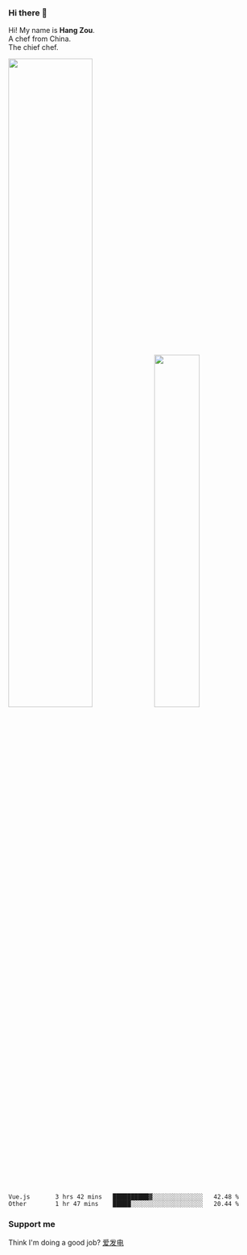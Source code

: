 ### Hi there 👋

Hi! My name is **Hang Zou**.  
A chef from China.  
The chief chef.

<img align="" width="57.5%" src="https://github-readme-stats.vercel.app/api?username=zouhangwithsweet&hide_title=true&hide_border=true&show_icons=true&include_all_commits=true&line_height=21" /><img align="" width="42.4%" src="https://github-readme-stats.vercel.app/api/top-langs/?username=zouhangwithsweet&hide_title=true&hide_border=true&layout=compact" />

<!--START_SECTION:waka-->

```text
Vue.js       3 hrs 42 mins   ██████████▓░░░░░░░░░░░░░░   42.48 %
Other        1 hr 47 mins    █████░░░░░░░░░░░░░░░░░░░░   20.44 %
```

<!--END_SECTION:waka-->

### Support me

Think I'm doing a good job? [爱发电](https://afdian.net/@zouhangsweet)
